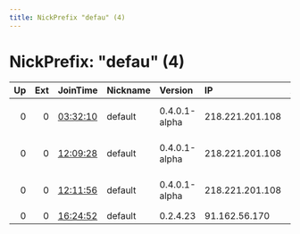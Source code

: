 ```yaml
---
title: NickPrefix "defau" (4)
---
```


# NickPrefix: "defau" (4)

|   Up |   Ext | JoinTime                                                                                            | Nickname   | Version       | IP              | AS                               | CC   |   ORp |   Dirp | OS      | Contact   |   eFamMembers |
|-----:|------:|:----------------------------------------------------------------------------------------------------|:-----------|:--------------|:----------------|:---------------------------------|:-----|------:|-------:|:--------|:----------|--------------:|
|    0 |     0 | [03:32:10](https://metrics.torproject.org/rs.html#details/726F01CD461E32D20DA61D4873235AFF5C579BB1) | default    | 0.4.0.1-alpha | 218.221.201.108 | So-net Entertainment Corporation | jp   | 50936 |      0 | Windows | None      |             1 |
|    0 |     0 | [12:09:28](https://metrics.torproject.org/rs.html#details/703D1A2FDD737F007D563A65FDC3DC0F33E32B7B) | default    | 0.4.0.1-alpha | 218.221.201.108 | So-net Entertainment Corporation | jp   | 50936 |      0 | Windows | None      |             1 |
|    0 |     0 | [12:11:56](https://metrics.torproject.org/rs.html#details/1DE1F4834BEA555B9DC5079B6309B5BACABD4BFA) | default    | 0.4.0.1-alpha | 218.221.201.108 | So-net Entertainment Corporation | jp   | 50936 |      0 | Windows | None      |             1 |
|    0 |     0 | [16:24:52](https://metrics.torproject.org/rs.html#details/D1BBB330E700A3796E3E2EEAEDB845FA79CCB020) | default    | 0.2.4.23      | 91.162.56.170   | Free SAS                         | fr   |   443 |   9030 | Windows | None      |             1 |
